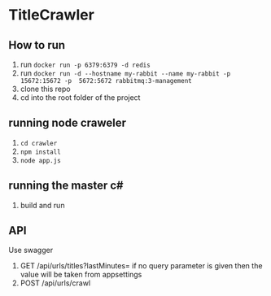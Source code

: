 # TitleCrawler
## How to run
1. run `docker run -p 6379:6379 -d redis`
2. run `docker run -d --hostname my-rabbit --name my-rabbit -p 15672:15672 -p  5672:5672 rabbitmq:3-management`
3. clone this repo
4. cd into the root folder of the project

## running node craweler
1. `cd crawler`
2. `npm install`
3. `node app.js`

## running the master c#
1. build and run

## API
Use swagger
1. GET /api/urls/titles?lastMinutes=<SOMEINTEGER> if no query parameter is given then the value will be taken from appsettings
2. POST /api/urls/crawl 
  
